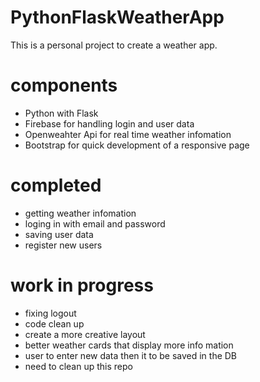 # PythonFlaskWeatherApp
This is a personal project to create a weather app.

# components
 - Python with Flask 
 - Firebase for handling login and user data 
 - Openweahter Api for real time weather infomation 
 - Bootstrap for quick development of a responsive page 
 
 # completed 
 - getting weather infomation 
 - loging in with email and password
 - saving user data
 - register new users 
 
 # work in progress
 - fixing logout
 - code clean up
 - create a more creative layout 
 - better weather cards that display more info mation 
 - user to enter new data then it to be saved in the DB 
 - need to clean up this repo
 
